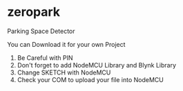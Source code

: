 # zeropark
Parking Space Detector

You can Download it for your own Project


1. Be Careful with PIN 
2. Don't forget to add NodeMCU Library and Blynk Library
3. Change SKETCH with NodeMCU 
4. Check your COM to upload your file into NodeMCU
